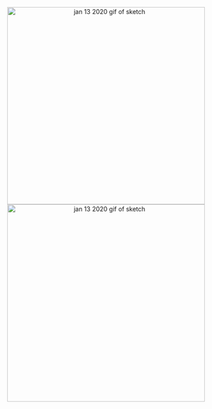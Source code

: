 <p align="center">
	<img src="https://github.com/krismadden/ABC-Always-Be-Coding/blob/master/2020/2020:01/2020:01:13/2020-01-13_1.gif?raw=true" width="450" alt="jan 13 2020 gif of sketch">
  <br>
  <img src="https://github.com/krismadden/ABC-Always-Be-Coding/blob/master/2020/2020:01/2020:01:13/2020-01-13_3.gif?raw=true" width="450" alt="jan 13 2020 gif of sketch">
  <br>
</p>